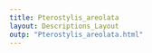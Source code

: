```yaml
---
title: Pterostylis_areolata
layout: Descriptions_Layout 
outp: "Pterostylis_areolata.html"
---
```



